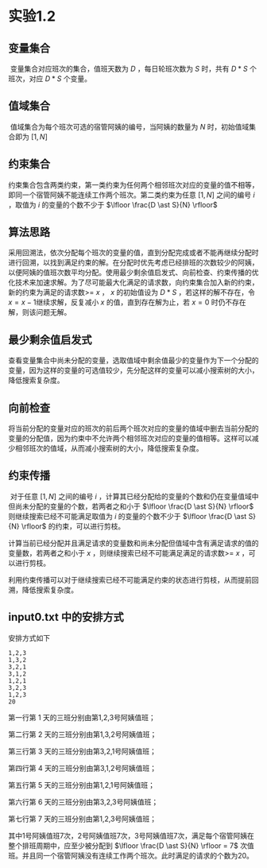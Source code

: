 # 实验1.2

## 变量集合

​	变量集合对应班次的集合，值班天数为 $D$ ，每日轮班次数为 $S$ 时，共有 $D \ast S$ 个班次，对应 $D \ast S$ 个变量。

## 值域集合

​	值域集合为每个班次可选的宿管阿姨的编号，当阿姨的数量为 $N$ 时，初始值域集合即为 $[1,N]$

## 约束集合

​	约束集合包含两类约束，第一类约束为任何两个相邻班次对应的变量的值不相等，即同一个宿管阿姨不能连续工作两个班次。第二类约束为任意 $[1,N]$ 之间的编号 $i$ ，取值为 $i$ 的变量的个数不少于 $\lfloor \frac{D \ast S}{N}  \rfloor$

## 算法思路

​	采用回溯法，依次分配每个班次的变量的值，直到分配完成或者不能再继续分配时进行回溯，以找到满足约束的解。在分配时优先考虑已经排班的次数较少的阿姨，以便阿姨的值班次数平均分配。使用最少剩余值启发式、向前检查、约束传播的优化技术来加速求解。为了尽可能最大化满足的请求数，向约束集合加入新的约束，新的约束为满足的请求数>= $x$ ， $x$ 的初始值设为 $D \ast S$ ，若这样的解不存在，令  $x=x-1$继续求解，反复减小 $x$ 的值，直到存在解为止，若 $x=0$ 时仍不存在解，则该问题无解。

## 最少剩余值启发式

​	查看变量集合中尚未分配的变量，选取值域中剩余值最少的变量作为下一个分配的变量，因为这样的变量的可选值较少，先分配这样的变量可以减小搜索树的大小，降低搜索复杂度。

## 向前检查

​	将当前分配的变量对应的班次的前后两个班次对应的变量的值域中删去当前分配的变量的分配值，因为约束中不允许两个相邻班次对应的变量的值相等。这样可以减少相邻班次的值域，从而减小搜索树的大小，降低搜索复杂度。

## 约束传播

​	对于任意 $[1,N]$ 之间的编号 $i$ ，计算其已经分配给的变量的个数和仍在变量值域中但尚未分配的变量的个数，若两者之和小于 $\lfloor \frac{D \ast S}{N}  \rfloor$ 则继续搜索已经不可能满足取值为 $i$ 的变量的个数不少于 $\lfloor \frac{D \ast S}{N}  \rfloor$ 的约束，可以进行剪枝。

​	计算当前已经分配并且满足请求的变量数和尚未分配但值域中含有满足请求的值的变量数，若两者之和小于 $x$ ，则继续搜索已经不可能满足满足的请求数>= $x$ ，可以进行剪枝。

​	利用约束传播可以对于继续搜索已经不可能满足约束的状态进行剪枝，从而提前回溯，降低搜索复杂度。

## input0.txt 中的安排方式

安排方式如下

```
1,2,3
1,3,2
3,2,1
3,1,2
1,2,1
3,2,3
1,2,3
20
```

第⼀行第 1 天的三班分别由第1,2,3号阿姨值班；

第二行第 2 天的三班分别由第1,3,2号阿姨值班；

第三行第 3 天的三班分别由第3,2,1号阿姨值班；

第四行第 4 天的三班分别由第3,1,2号阿姨值班；

第五行第 5 天的三班分别由第1,2,1号阿姨值班；

第六行第 6 天的三班分别由第3,2,3号阿姨值班；

第七行第 7 天的三班分别由第1,2,3号阿姨值班；

其中1号阿姨值班7次，2号阿姨值班7次，3号阿姨值班7次，满足每个宿管阿姨在整个排班周期中，应至少被分配到 $\lfloor \frac{D \ast S}{N}   \rfloor = 7$ 次值班。并且同⼀个宿管阿姨没有连续工作两个班次。此时满足的请求的个数为20。

